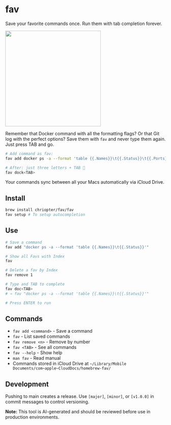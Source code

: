 # fav

Save your favorite commands once. Run them with tab completion forever.

<img src="https://github.com/user-attachments/assets/2bd04cfe-9dff-4080-a8ca-2bfd0a3f5893" width="300">

Remember that Docker command with all the formatting flags? Or that Git log with the perfect options? Save them with `fav` and never type them again. Just press TAB and go.

```bash
# Add command as fav:
fav add docker ps -a --format 'table {{.Names}}\t{{.Status}}\t{{.Ports}}'

# After: just three letters + TAB 🚀
fav dock<TAB>
```

Your commands sync between all your Macs automatically via iCloud Drive.

## Install

```bash
brew install chriopter/fav/fav
fav setup # To setup autocompletion 
```

## Use

```bash
# Save a command
fav add "docker ps -a --format 'table {{.Names}}\t{{.Status}}'"

# Show all Favs with Index
fav

# Delete a fav by Index
fav remove 1

# Type and TAB to complete
fav doc<TAB>
# → fav "docker ps -a --format 'table {{.Names}}\t{{.Status}}'"

# Press ENTER to run
```

## Commands

- `fav add <command>` - Save a command
- `fav` - List saved commands  
- `fav remove <n>` - Remove by number
- `fav <TAB>` - See all commands
- `fav --help` - Show help
- `man fav` - Read manual
- Commands stored in iCloud Drive at `~/Library/Mobile Documents/com~apple~CloudDocs/homebrew-fav/`

## Development

Pushing to main creates a release. Use `[major]`, `[minor]`, or `[v1.0.0]` in commit messages to control versioning.

**Note:** This tool is AI-generated and should be reviewed before use in production environments.
